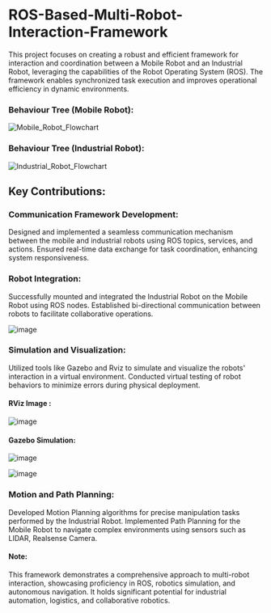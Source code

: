 # ROS-Based-Multi-Robot-Interaction-Framework


This project focuses on creating a robust and efficient framework for interaction and coordination between a Mobile Robot and an Industrial Robot, leveraging the capabilities of the Robot Operating System (ROS). The framework enables synchronized task execution and improves operational efficiency in dynamic environments.

### Behaviour Tree (Mobile Robot):

![Mobile_Robot_Flowchart](https://github.com/user-attachments/assets/a216eb42-4453-4e4f-beb1-cbee1c8640e8)


### Behaviour Tree (Industrial Robot):

![Industrial_Robot_Flowchart](https://github.com/user-attachments/assets/fc32b5b7-c0eb-4ad6-b281-fc8449667bae)


## Key Contributions:
### Communication Framework Development:

Designed and implemented a seamless communication mechanism between the mobile and industrial robots using ROS topics, services, and actions.
Ensured real-time data exchange for task coordination, enhancing system responsiveness.

### Robot Integration:

Successfully mounted and integrated the Industrial Robot on the Mobile Robot using ROS nodes.
Established bi-directional communication between robots to facilitate collaborative operations.

![image](https://github.com/user-attachments/assets/a85f03ef-8eee-4877-9f6d-dbfb27e68d86)

### Simulation and Visualization:

Utilized tools like Gazebo and Rviz to simulate and visualize the robots' interaction in a virtual environment.
Conducted virtual testing of robot behaviors to minimize errors during physical deployment.

#### RViz Image :

![image](https://github.com/user-attachments/assets/9dd51b84-a455-4a75-beac-d05b7b2a8330)

#### Gazebo Simulation:

![image](https://github.com/user-attachments/assets/c9dcc06a-9f11-4974-a880-445e85edbb1a)

![image](https://github.com/user-attachments/assets/a0298f99-1862-46a8-94f0-8753d3ce3281)


### Motion and Path Planning:

Developed Motion Planning algorithms for precise manipulation tasks performed by the Industrial Robot.
Implemented Path Planning for the Mobile Robot to navigate complex environments using sensors such as LIDAR, Realsense Camera.

#### Note:
This framework demonstrates a comprehensive approach to multi-robot interaction, showcasing proficiency in ROS, robotics simulation, and autonomous navigation. It holds significant potential for industrial automation, logistics, and collaborative robotics.
